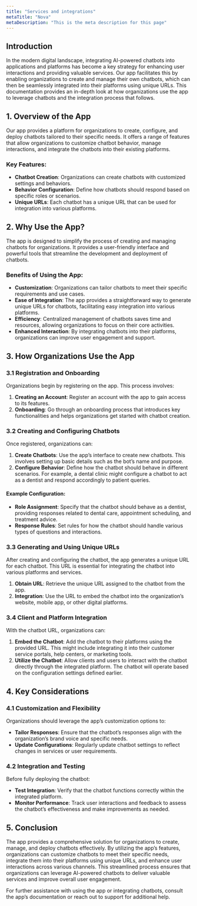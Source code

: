 ```yaml
---
title: "Services and integrations"
metaTitle: "Nova"
metaDescription: "This is the meta description for this page"
---
```

## Introduction

In the modern digital landscape, integrating AI-powered chatbots into applications and platforms has become a key strategy for enhancing user interactions and providing valuable services. Our app facilitates this by enabling organizations to create and manage their own chatbots, which can then be seamlessly integrated into their platforms using unique URLs. This documentation provides an in-depth look at how organizations use the app to leverage chatbots and the integration process that follows.

## 1. Overview of the App

Our app provides a platform for organizations to create, configure, and deploy chatbots tailored to their specific needs. It offers a range of features that allow organizations to customize chatbot behavior, manage interactions, and integrate the chatbots into their existing platforms.

### Key Features:
- **Chatbot Creation**: Organizations can create chatbots with customized settings and behaviors.
- **Behavior Configuration**: Define how chatbots should respond based on specific roles or scenarios.
- **Unique URLs**: Each chatbot has a unique URL that can be used for integration into various platforms.

## 2. Why Use the App?

The app is designed to simplify the process of creating and managing chatbots for organizations. It provides a user-friendly interface and powerful tools that streamline the development and deployment of chatbots.

### Benefits of Using the App:
- **Customization**: Organizations can tailor chatbots to meet their specific requirements and use cases.
- **Ease of Integration**: The app provides a straightforward way to generate unique URLs for chatbots, facilitating easy integration into various platforms.
- **Efficiency**: Centralized management of chatbots saves time and resources, allowing organizations to focus on their core activities.
- **Enhanced Interaction**: By integrating chatbots into their platforms, organizations can improve user engagement and support.

## 3. How Organizations Use the App

### 3.1 Registration and Onboarding

Organizations begin by registering on the app. This process involves:
1. **Creating an Account**: Register an account with the app to gain access to its features.
2. **Onboarding**: Go through an onboarding process that introduces key functionalities and helps organizations get started with chatbot creation.

### 3.2 Creating and Configuring Chatbots

Once registered, organizations can:
1. **Create Chatbots**: Use the app’s interface to create new chatbots. This involves setting up basic details such as the bot’s name and purpose.
2. **Configure Behavior**: Define how the chatbot should behave in different scenarios. For example, a dental clinic might configure a chatbot to act as a dentist and respond accordingly to patient queries.

#### Example Configuration:
- **Role Assignment**: Specify that the chatbot should behave as a dentist, providing responses related to dental care, appointment scheduling, and treatment advice.
- **Response Rules**: Set rules for how the chatbot should handle various types of questions and interactions.

### 3.3 Generating and Using Unique URLs

After creating and configuring the chatbot, the app generates a unique URL for each chatbot. This URL is essential for integrating the chatbot into various platforms and services.

1. **Obtain URL**: Retrieve the unique URL assigned to the chatbot from the app.
2. **Integration**: Use the URL to embed the chatbot into the organization’s website, mobile app, or other digital platforms.

### 3.4 Client and Platform Integration

With the chatbot URL, organizations can:
1. **Embed the Chatbot**: Add the chatbot to their platforms using the provided URL. This might include integrating it into their customer service portals, help centers, or marketing tools.
2. **Utilize the Chatbot**: Allow clients and users to interact with the chatbot directly through the integrated platform. The chatbot will operate based on the configuration settings defined earlier.

## 4. Key Considerations

### 4.1 Customization and Flexibility

Organizations should leverage the app’s customization options to:
- **Tailor Responses**: Ensure that the chatbot’s responses align with the organization’s brand voice and specific needs.
- **Update Configurations**: Regularly update chatbot settings to reflect changes in services or user requirements.

### 4.2 Integration and Testing

Before fully deploying the chatbot:
- **Test Integration**: Verify that the chatbot functions correctly within the integrated platform.
- **Monitor Performance**: Track user interactions and feedback to assess the chatbot’s effectiveness and make improvements as needed.

## 5. Conclusion

The app provides a comprehensive solution for organizations to create, manage, and deploy chatbots effectively. By utilizing the app’s features, organizations can customize chatbots to meet their specific needs, integrate them into their platforms using unique URLs, and enhance user interactions across various channels. This streamlined process ensures that organizations can leverage AI-powered chatbots to deliver valuable services and improve overall user engagement.

For further assistance with using the app or integrating chatbots, consult the app’s documentation or reach out to support for additional help.
